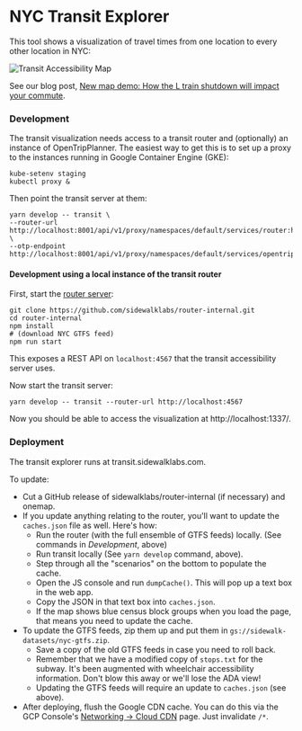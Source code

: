 # NYC Transit Explorer

This tool shows a visualization of travel times from one location to every other location in NYC:

<img src="https://cloud.githubusercontent.com/assets/98301/20543486/fe89c2e8-b0d3-11e6-844e-753f9afb7b74.png" alt="Transit Accessibility Map">

See our blog post, [New map demo: How the L train shutdown will impact your commute][2].

### Development

The transit visualization needs access to a transit router and (optionally) an instance of
OpenTripPlanner. The easiest way to get this is to set up a proxy to the instances running
in Google Container Engine (GKE):

    kube-setenv staging
    kubectl proxy &

Then point the transit server at them:

    yarn develop -- transit \
    --router-url http://localhost:8001/api/v1/proxy/namespaces/default/services/router:http \
    --otp-endpoint http://localhost:8001/api/v1/proxy/namespaces/default/services/opentripplanner:http/otp

#### Development using a local instance of the transit router

First, start the [router server][1]:

    git clone https://github.com/sidewalklabs/router-internal.git
    cd router-internal
    npm install
    # (download NYC GTFS feed)
    npm run start

This exposes a REST API on `localhost:4567` that the transit accessibility server uses.

Now start the transit server:

    yarn develop -- transit --router-url http://localhost:4567

Now you should be able to access the visualization at http://localhost:1337/.

### Deployment

The transit explorer runs at transit.sidewalklabs.com.

To update:

- Cut a GitHub release of sidewalklabs/router-internal (if necessary) and onemap.
- If you update anything relating to the router, you'll want to update the `caches.json` file as well. Here's how:
  - Run the router (with the full ensemble of GTFS feeds) locally. (See commands in *Development*, above)
  - Run transit locally (See `yarn develop` command, above).
  - Step through all the "scenarios" on the bottom to populate the cache.
  - Open the JS console and run `dumpCache()`. This will pop up a text box in the web app.
  - Copy the JSON in that text box into `caches.json`.
  - If the map shows blue census block groups when you load the page, that means you need to update the cache.
- To update the GTFS feeds, zip them up and put them in `gs://sidewalk-datasets/nyc-gtfs.zip`.
  - Save a copy of the old GTFS feeds in case you need to roll back.
  - Remember that we have a modified copy of `stops.txt` for the subway. It's been augmented with wheelchair accessibility information. Don't blow this away or we'll lose the ADA view!
  - Updating the GTFS feeds will require an update to `caches.json` (see above).
- After deploying, flush the Google CDN cache. You can do this via the GCP Console's [Networking → Cloud CDN][3] page. Just invalidate `/*`.

[1]: https://github.com/sidewalklabs/router-internal/
[2]: https://medium.com/sidewalk-talk/new-map-demo-how-the-l-train-shutdown-will-impact-your-commute-6a1dc74f65f5#.wgwen6ixg
[3]: https://console.cloud.google.com/networking/cdn/details/k8s-um-default-transit--prod?project=nyc-tlc-1225&duration=PT1H
